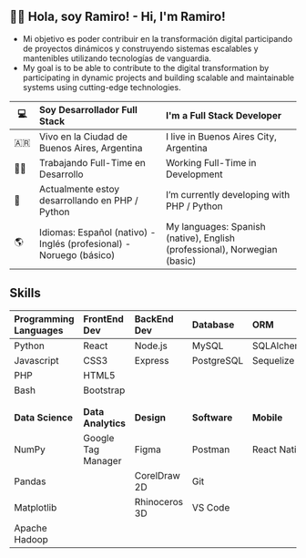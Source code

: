 ## :man_beard: Hola, soy Ramiro! - Hi, I'm Ramiro!
- Mi objetivo es poder contribuir en la transformación digital participando de
proyectos dinámicos y construyendo sistemas escalables y mantenibles
utilizando tecnologías de vanguardia.
- My goal is to be able to contribute to the digital transformation by participating in dynamic projects and building scalable and maintainable systems using cutting-edge technologies.

|:computer:|Soy Desarrollador Full Stack|I'm a Full Stack Developer|
|---|:---|:---|
|:argentina:|Vivo en la Ciudad de Buenos Aires, Argentina|I live in Buenos Aires City, Argentina|
|:man_technologist:|Trabajando Full-Time en Desarrollo|Working Full-Time in Development|
|:open_book:|Actualmente estoy desarrollando en PHP / Python|I’m currently developing with PHP / Python|
|:earth_americas:|Idiomas: Español (nativo) - Inglés (profesional) - Noruego (básico)|My languages: Spanish (native), English (professional), Norwegian (basic)|

## Skills

|Programming Languages|FrontEnd Dev|BackEnd Dev|Database|ORM|DevOps|Framework|
|:---|:---|:---|:---|:---|:---|:---|
|Python|React|Node.js|MySQL|SQLAlchemy|Docker|Django|
|Javascript|CSS3|Express|PostgreSQL|Sequelize|Bash|Flask|
|PHP|HTML5|||||Express|
|Bash|Bootstrap||||||
||||||||
||||||||
|**Data Science**|**Data Analytics**|**Design**|**Software**|**Mobile**|**Testing**|
|NumPy|Google Tag Manager|Figma|Postman|React Native||
|Pandas||CorelDraw 2D|Git|||
|Matplotlib||Rhinoceros 3D|VS Code|||
|Apache Hadoop||||||







